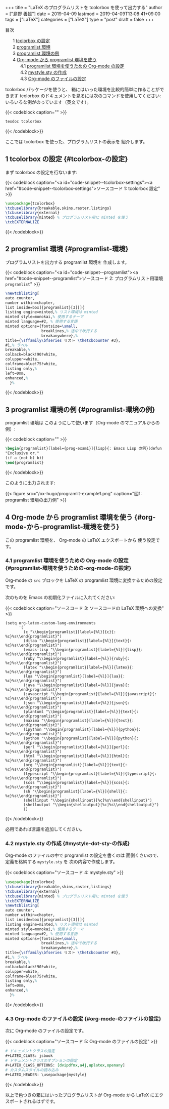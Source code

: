 +++
title = "LaTeX のプログラムリストを tcolorbox を使って出力する"
author = ["島野 善雄"]
date = 2019-04-09
lastmod = 2019-04-09T13:08:41+09:00
tags = ["LaTeX"]
categories = ["LaTeX"]
type = "post"
draft = false
+++

<style>
  .ox-hugo-toc ul {
    list-style: none;
  }
</style>
<div class="ox-hugo-toc toc">
<div></div>

<div class="heading">&#30446;&#27425;</div>

- <span class="section-num">1</span> [tcolorbox の設定](#tcolorbox-の設定)
- <span class="section-num">2</span> [programlist 環境](#programlist-環境)
- <span class="section-num">3</span> [programlist 環境の例](#programlist-環境の例)
- <span class="section-num">4</span> [Org-mode から programlist 環境を使う](#org-mode-から-programlist-環境を使う)
    - <span class="section-num">4.1</span> [programlist 環境を使うための Org-mode の設定](#programlist-環境を使うための-org-mode-の設定)
    - <span class="section-num">4.2</span> [mystyle.sty の作成](#mystyle-dot-sty-の作成)
    - <span class="section-num">4.3</span> [Org-mode のファイルの設定](#org-mode-のファイルの設定)

</div>
<!--endtoc-->

tcolorbox パッケージを使うと、
箱にはいった環境を比較的簡単に作ることができます
tcolorbox のドキュメントを見るには次のコマンドを使用してください:
いろいろな例がのっています（英文です）。

{{< codeblock caption="" >}}
```sh
texdoc tcolorbox
```
{{< /codeblock>}}

ここでは tcolorbox を使った、プログラムリストの表示を
紹介します。


## <span class="section-num">1</span> tcolorbox の設定 {#tcolorbox-の設定}

まず tcolorbox の設定を行ないます:

{{< codeblock caption="<a id=\"code-snippet--tcolorbox-settings\"></a><a href=\"#code-snippet--tcolorbox-settings\">ソースコード 1</a>: tcolorbox 設定" >}}
```latex
\usepackage{tcolorbox}
\tcbuselibrary{breakable,skins,raster,listings}
\tcbuselibrary{external}
\tcbuselibrary{minted} % プログラムリスト用に minted を使う
\tcbEXTERNALIZE
```
{{< /codeblock>}}


## <span class="section-num">2</span> programlist 環境 {#programlist-環境}

プログラムリストを出力する programlist 環境を
作成します。

{{< codeblock caption="<a id=\"code-snippet--programlist\"></a><a href=\"#code-snippet--programlist\">ソースコード 2</a>: プログラムリスト用環境 <code>programlist</code>" >}}
```latex
\newtcblisting[
auto counter,
number within=chapter,
list inside=box]{programlist}[3][]{
listing engine=minted,% リスト環境は minted
minted style=monokai,% 使用するテーマ
minted language=#2, % 使用する言語
minted options={fontsize=\small,
                breaklines,% 途中で改行する
                breakanywhere},%
title={\sffamily\bfseries リスト \thetcbcounter #3},
#1,% ラベル
breakable,%
colback=black!90!white,
colupper=white,
colframe=blue!75!white,
listing only,%
left=0mm,
enhanced,%
  }%
```
{{< /codeblock>}}


## <span class="section-num">3</span> programlist 環境の例 {#programlist-環境の例}

programlist 環境は
このようにして使います（Org-mode のマニュアルからの例）:

{{< codeblock caption="" >}}
```latex
\begin{programlist}[label={prog-exam1}]{lisp}{: Emacs Lisp の例}(defun org-xor (a b)
"Exclusive or."
(if a (not b) b))
\end{programlist}
```
{{< /codeblock>}}

このように出力されます:

{{< figure src="/ox-hugo/programlit-example1.png" caption="&#22259;1:  programlist 環境の出力例" >}}


## <span class="section-num">4</span> Org-mode から programlist 環境を使う {#org-mode-から-programlist-環境を使う}

この programlist 環境を、 Org-mode の LaTeX エクスポートから
使う設定です。


### <span class="section-num">4.1</span> programlist 環境を使うための Org-mode の設定 {#programlist-環境を使うための-org-mode-の設定}

Org-mode の `src` ブロックを LaTeX の
programlist 環境に変換するための設定です。

次のものを Emacs の初期化ファイルに入れてください:

{{< codeblock caption="ソースコード 3: ソースコードの LaTeX 環境への変換" >}}
```emacs-lisp
(setq org-latex-custom-lang-environments
      '(
        (c "\\begin{programlist}[label={%l}]{c}{: %c}%s\\end{programlist}")
        (ditaa "\\begin{programlist}[label={%l}]{text}{: %c}%s\\end{programlist}")
        (emacs-lisp "\\begin{programlist}[label={%l}]{lisp}{: %c}%s\\end{programlist}")
        (ruby "\\begin{programlist}[label={%l}]{ruby}{: %c}%s\\end{programlist}")
        (latex "\\begin{programlist}[label={%l}]{latex}{: %c}%s\\end{programlist}")
        (lua "\\begin{programlist}[label={%l}]{lua}{: %c}%s\\end{programlist}")
        (java "\\begin{programlist}[label={%l}]{java}{: %c}%s\\end{programlist}")
        (javascript "\\begin{programlist}[label={%l}]{javascript}{: %c}%s\\end{programlist}")
        (json "\\begin{programlist}[label={%l}]{json}{: %c}%s\\end{programlist}")
        (plantuml "\\begin{programlist}[label={%l}]{text}{: %c}%s\\end{programlist}")
        (maxima "\\begin{programlist}[label={%l}]{text}{: %c}%s\\end{programlist}")
        (ipython "\\begin{programlist}[label={%l}]{python}{: %c}%s\\end{programlist}")
        (python "\\begin{programlist}[label={%l}]{python}{: %c}%s\\end{programlist}")
        (perl "\\begin{programlist}[label={%l}]{perl}{: %c}%s\\end{programlist}")
        (html "\\begin{programlist}[label={%l}]{html}{: %c}%s\\end{programlist}")
        (org "\\begin{programlist}[label={%l}]{text}{: %c}%s\\end{programlist}")
        (typescript "\\begin{programlist}[label={%l}]{typescript}{: %c}%s\\end{programlist}")
        (scss "\\begin{programlist}[label={%l}]{scss}{: %c}%s\\end{programlist}")
        (sh "\\begin{programlist}[label={%l}]{shell}{: %c}%s\\end{programlist}")
        (shellinput "\\begin{shellinput}[%c]%s\\end{shellinput}")
        (shelloutput "\\begin{shelloutput}[%c]%s\\end{shelloutput}")
        ))
```
{{< /codeblock>}}

必用であれば言語を追加してください。


### <span class="section-num">4.2</span> mystyle.sty の作成 {#mystyle-dot-sty-の作成}

Org-mode のファイルの中で programlist の設定を書くのは
面倒くさいので、
定義を格納する `mystyle.sty` を
次の内容で作成します。

{{< codeblock caption="ソースコード 4: mystyle.sty" >}}
```latex
\usepackage{tcolorbox}
\tcbuselibrary{breakable,skins,raster,listings}
\tcbuselibrary{external}
\tcbuselibrary{minted} % プログラムリスト用に minted を使う
\tcbEXTERNALIZE
\newtcblisting[
auto counter,
number within=chapter,
list inside=box]{programlist}[3][]{
listing engine=minted,% リスト環境は minted
minted style=monokai,% 使用するテーマ
minted language=#2, % 使用する言語
minted options={fontsize=\small,
                breaklines,% 途中で改行する
                breakanywhere},%
title={\sffamily\bfseries リスト \thetcbcounter #3},
#1,% ラベル
breakable,%
colback=black!90!white,
colupper=white,
colframe=blue!75!white,
listing only,%
left=0mm,
enhanced,%
  }%
```
{{< /codeblock>}}


### <span class="section-num">4.3</span> Org-mode のファイルの設定 {#org-mode-のファイルの設定}

次に Org-mode のファイルの設定です。

{{< codeblock caption="ソースコード 5: Org-mode のファイルの設定" >}}
```org
# ドキュメントクラスの指定
#+LATEX_CLASS: jsbook
# ドキュメントクラスのオプションの指定
#+LATEX_CLASS_OPTIONS: [dvipdfmx,a4j,uplatex,openany]
# カスタムスタイルの読み込み
#+LATEX_HEADER: \usepackage{mystyle}
```
{{< /codeblock>}}

以上で色つきの箱にはいったプログラムリストが
Org-mode から LaTeX にエクスポートされるはずです。
